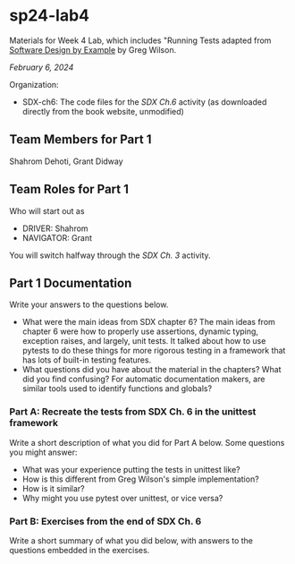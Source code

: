 # sp24-lab4
Materials for Week 4 Lab, which includes "Running Tests adapted from [Software Design by Example](https://third-bit.com/sdxpy/) by Greg Wilson.

_February 6, 2024_

Organization:
* SDX-ch6: The code files for the _SDX Ch.6_ activity (as downloaded directly from the book website, unmodified) 

## Team Members for Part 1
Shahrom Dehoti, Grant Didway

## Team Roles for Part 1
Who will start out as
* DRIVER: Shahrom
* NAVIGATOR: Grant

You will switch halfway through the _SDX Ch. 3_ activity.

## Part 1 Documentation

Write your answers to the questions below.

* What were the main ideas from SDX chapter 6?
The main ideas from chapter 6 were how to properly use assertions, dynamic typing, exception raises, and largely, unit tests. It talked about how to use pytests to do these things for more rigorous testing in a framework that has lots of built-in testing features.
* What questions did you have about the material in the chapters? What did you find confusing?
For automatic documentation makers, are similar tools used to identify functions and globals?

### Part A: Recreate the tests from SDX Ch. 6 in the unittest framework

Write a short description of what you did for Part A below. Some questions you might answer: 
* What was your experience putting the tests in unittest like? 
* How is this different from Greg Wilson's simple implementation? 
* How is it similar? 
* Why might you use pytest over unittest, or vice versa?

### Part B: Exercises from the end of SDX Ch. 6

Write a short summary of what you did below, with answers to the questions embedded in the exercises.